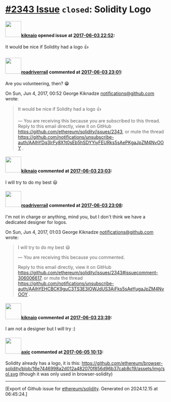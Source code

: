 # [\#2343 Issue](https://github.com/ethereum/solidity/issues/2343) `closed`: Solidity Logo

#### <img src="https://avatars.githubusercontent.com/u/10699135?u=6db60524e00f24bc29348a763822d5990129da6d&v=4" width="50">[kiknaio](https://github.com/kiknaio) opened issue at [2017-06-03 22:52](https://github.com/ethereum/solidity/issues/2343):

It would be nice if Solidity had a logo 👍 

#### <img src="https://avatars.githubusercontent.com/u/614752?u=1565826f2b2d74054639e6500236b073aa10f81a&v=4" width="50">[roadriverrail](https://github.com/roadriverrail) commented at [2017-06-03 23:01](https://github.com/ethereum/solidity/issues/2343#issuecomment-306006565):

Are you volunteering, then? 😁

On Sun, Jun 4, 2017, 00:52 George Kiknadze <notifications@github.com> wrote:

> It would be nice if Solidity had a logo 👍
>
> —
> You are receiving this because you are subscribed to this thread.
> Reply to this email directly, view it on GitHub
> <https://github.com/ethereum/solidity/issues/2343>, or mute the thread
> <https://github.com/notifications/unsubscribe-auth/AAlhYDq3IrFy8X1t0sEb5hSDYYiyFEURks5sAePKgaJpZM4NvOOY>
> .
>

#### <img src="https://avatars.githubusercontent.com/u/10699135?u=6db60524e00f24bc29348a763822d5990129da6d&v=4" width="50">[kiknaio](https://github.com/kiknaio) commented at [2017-06-03 23:03](https://github.com/ethereum/solidity/issues/2343#issuecomment-306006617):

I will try to do my best 😃

#### <img src="https://avatars.githubusercontent.com/u/614752?u=1565826f2b2d74054639e6500236b073aa10f81a&v=4" width="50">[roadriverrail](https://github.com/roadriverrail) commented at [2017-06-03 23:08](https://github.com/ethereum/solidity/issues/2343#issuecomment-306006852):

I'm not in charge or anything, mind you, but I don't think we have a
dedicated designer for logos.

On Sun, Jun 4, 2017, 01:03 George Kiknadze <notifications@github.com> wrote:

> I will try to do my best 😃
>
> —
> You are receiving this because you commented.
>
>
> Reply to this email directly, view it on GitHub
> <https://github.com/ethereum/solidity/issues/2343#issuecomment-306006617>,
> or mute the thread
> <https://github.com/notifications/unsubscribe-auth/AAlhYEHCBCK9guC3TS3E3lOWJdUS3AiFks5sAeYugaJpZM4NvOOY>
> .
>

#### <img src="https://avatars.githubusercontent.com/u/10699135?u=6db60524e00f24bc29348a763822d5990129da6d&v=4" width="50">[kiknaio](https://github.com/kiknaio) commented at [2017-06-03 23:39](https://github.com/ethereum/solidity/issues/2343#issuecomment-306007944):

I am not a designer but I will try :)

#### <img src="https://avatars.githubusercontent.com/u/20340?v=4" width="50">[axic](https://github.com/axic) commented at [2017-06-05 10:13](https://github.com/ethereum/solidity/issues/2343#issuecomment-306153169):

Solidity already has a logo, it is this: https://github.com/ethereum/browser-solidity/blob/16e7446998a2d012a482070f856d96b37cab8c19/assets/img/sol.svg (though it was only used in browser-solidity)


-------------------------------------------------------------------------------



[Export of Github issue for [ethereum/solidity](https://github.com/ethereum/solidity). Generated on 2024.12.15 at 06:45:24.]
